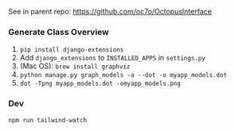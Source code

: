 See in parent repo: https://github.com/oc7o/OctopusInterface

### Generate Class Overview

1. `pip install django-extensions`
2. Add `django_extensions` to `INSTALLED_APPS` in `settings.py`
3. (Mac OS): `brew install graphviz`
4. `python manage.py graph_models -a --dot -o myapp_models.dot`
5. `dot -Tpng myapp_models.dot -omyapp_models.png`

### Dev

`npm run tailwind-watch`
